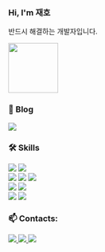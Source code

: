### Hi, I'm 재호 

반드시 해결하는 개발자입니다.

<img src="https://velog.velcdn.com/images/a87380/post/67d62384-20ce-4480-842c-233028d23f2b/image.gif" width='100px' alt="">

### 🔭 Blog

<a href="https://b8739.github.io/">
  <img src="https://img.shields.io/badge/자기개발자 blog-20232A?style=flat-square&logo=GitBook&logoColor=F05032" />
<a/>


### 🛠 Skills

<div>
<img src="https://img.shields.io/badge/Vue-4FC08D?style=flat-square&logo=vue.js&logoColor=white">
<img src="https://img.shields.io/badge/Vuex-1c2e4a?style=flat-square&logo=vue.js&logoColor=white"> 
</div>
  
<div>
<div>
<img src="https://img.shields.io/badge/HTML-E34F26.svg?&style=flat-square&logo=html5&logoColor=black" />
<img src="https://img.shields.io/badge/CSS-1572B6.svg?&style=flat-square&logo=css3&logoColor=black" />
<img src="https://img.shields.io/badge/Javascript-%23F7DF1E.svg?&style=flat-square&logo=javascript&logoColor=black" />
</div>
<div>
<img src="https://img.shields.io/badge/MySQL-4479A1.svg?&style=flat-square&logo=mysql&logoColor=white" />
<img src="https://img.shields.io/badge/Mongodb-%2347A248.svg?&style=flat-square&logo=mongodb&logoColor=white" />
</div>
<div>

  <img src="https://img.shields.io/badge/Python-3766AB?style=flat-square&logo=Python&logoColor=white"/>
<img src="https://img.shields.io/badge/Flask-%23000000.svg?&style=flat-square&logo=flask&logoColor=white" />
</div>

### 📫 Contacts:

<p>
<a href="mailto:a87380@gmail.com">
  <img src="https://img.shields.io/badge/a87380@gmail.com-20232A?style=flat-square&logo=Gmail&logoColor=EA4335" />
<a/>
<a href="https://github.com/b8739">
  <img src="https://img.shields.io/badge/b8739-20232A?style=flat-square&logo=GitHub&logoColor=FFFFFE" />
<a/>
<a href="https://www.instagram.com/jaaeehho/">
  <img src="https://img.shields.io/badge/jaaeehho-20232A?style=flat-square&logo=Instagram&logoColor=E4405F" />
<a/>


